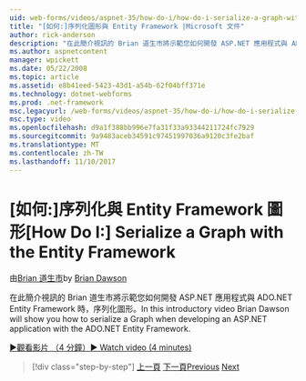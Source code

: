 ```yaml
---
uid: web-forms/videos/aspnet-35/how-do-i/how-do-i-serialize-a-graph-with-the-entity-framework
title: "[如何:]序列化圖形與 Entity Framework |Microsoft 文件"
author: rick-anderson
description: "在此簡介視訊的 Brian 道生市將示範您如何開發 ASP.NET 應用程式與 ADO.NET Entity Framework 時，序列化圖形。"
ms.author: aspnetcontent
manager: wpickett
ms.date: 05/22/2008
ms.topic: article
ms.assetid: e8b41eed-5423-43d1-a54b-62f04bff371e
ms.technology: dotnet-webforms
ms.prod: .net-framework
msc.legacyurl: /web-forms/videos/aspnet-35/how-do-i/how-do-i-serialize-a-graph-with-the-entity-framework
msc.type: video
ms.openlocfilehash: d9a1f388bb996e7fa31f33a93344211724fc7929
ms.sourcegitcommit: 9a9483aceb34591c97451997036a9120c3fe2baf
ms.translationtype: MT
ms.contentlocale: zh-TW
ms.lasthandoff: 11/10/2017
---
```

<a name="how-do-i-serialize-a-graph-with-the-entity-framework"></a><span data-ttu-id="c3586-103">[如何:]序列化與 Entity Framework 圖形</span><span class="sxs-lookup"><span data-stu-id="c3586-103">[How Do I:] Serialize a Graph with the Entity Framework</span></span>
====================
<span data-ttu-id="c3586-104">由[Brian 道生市](https://twitter.com/briandawson)</span><span class="sxs-lookup"><span data-stu-id="c3586-104">by [Brian Dawson](https://twitter.com/briandawson)</span></span>

<span data-ttu-id="c3586-105">在此簡介視訊的 Brian 道生市將示範您如何開發 ASP.NET 應用程式與 ADO.NET Entity Framework 時，序列化圖形。</span><span class="sxs-lookup"><span data-stu-id="c3586-105">In this introductory video Brian Dawson will show you how to serialize a Graph when developing an ASP.NET application with the ADO.NET Entity Framework.</span></span>

[<span data-ttu-id="c3586-106">&#9654;觀看影片 （4 分鐘）</span><span class="sxs-lookup"><span data-stu-id="c3586-106">&#9654; Watch video (4 minutes)</span></span>](https://channel9.msdn.com/Blogs/ASP-NET-Site-Videos/how-do-i-serialize-a-graph-with-the-entity-framework)

>[!div class="step-by-step"]
<span data-ttu-id="c3586-107">[上一頁](how-do-i-use-the-new-entity-data-source.md)
[下一頁](how-do-i-use-msbuild-to-automate-the-aspnet-compiler-and-merge-utilities.md)</span><span class="sxs-lookup"><span data-stu-id="c3586-107">[Previous](how-do-i-use-the-new-entity-data-source.md)
[Next](how-do-i-use-msbuild-to-automate-the-aspnet-compiler-and-merge-utilities.md)</span></span>
